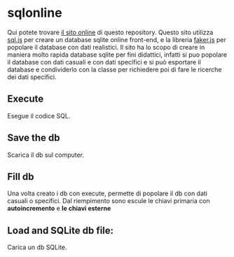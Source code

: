 # sqlonline
Qui potete trovare [il sito online](https://petrangolini.github.io/sqlonline/) di questo repository. Questo sito utilizza [sql.js](https://github.com/sql-js/sql.js/) per creare un database sqlite online front-end, e la libreria [faker.js](https://fakerjs.dev/) per popolare il database con dati realistici. Il sito ha lo scopo di creare in maniera molto rapida database sqlite per fini didattici, infatti si puo popolare il database con dati casuali e con dati specifici e si può esportare il database e condividerlo con la classe per richiedere poi di fare le ricerche dei dati specifici.

## Execute
Esegue il codice SQL.

## Save the db
Scarica il db sul computer.
## Fill db
Una volta creato i db con execute, permette di popolare il db con dati casuali o specifici. Dal riempimento sono escule le chiavi primaria con **autoincremento** e **le chiavi esterne**
## Load and SQLite db file:
Carica un db SQLite.
